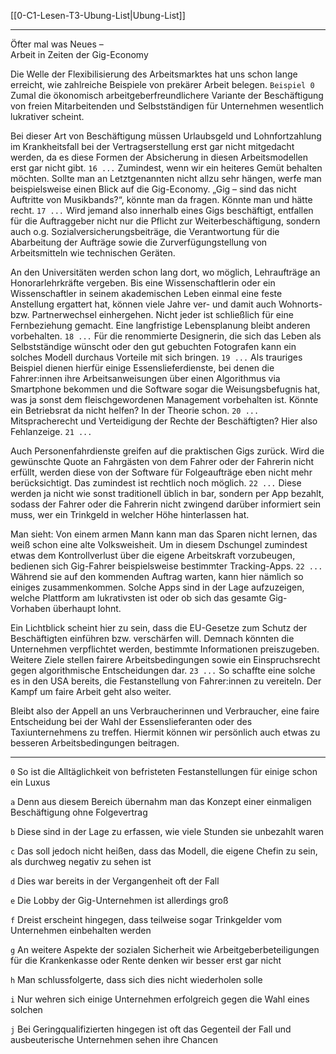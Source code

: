 [[0-C1-Lesen-T3-Ubung-List|Ubung-List]]

---

Öfter mal was Neues –  
Arbeit in Zeiten der Gig-Economy

Die Welle der Flexibilisierung des Arbeitsmarktes hat uns schon lange erreicht, wie zahlreiche Beispiele von prekärer Arbeit belegen. `Beispiel 0` Zumal die ökonomisch arbeitgeberfreundlichere Variante der Beschäftigung von freien Mitarbeitenden und Selbstständigen für Unternehmen wesentlich lukrativer scheint.

Bei dieser Art von Beschäftigung müssen Urlaubsgeld und Lohnfortzahlung im Krankheitsfall bei der Vertragserstellung erst gar nicht mitgedacht werden, da es diese Formen der Absicherung in diesen Arbeitsmodellen erst gar nicht gibt. `16 ...` Zumindest, wenn wir ein heiteres Gemüt behalten möchten. Sollte man an Letztgenannten nicht allzu sehr hängen, werfe man beispielsweise einen Blick auf die Gig-Economy. „Gig – sind das nicht Auftritte von Musikbands?“, könnte man da fragen. Könnte man und hätte recht. `17 ...` Wird jemand also innerhalb eines Gigs beschäftigt, entfallen für die Auftraggeber nicht nur die Pflicht zur Weiterbeschäftigung, sondern auch o.g. Sozialversicherungsbeiträge, die Verantwortung für die Abarbeitung der Aufträge sowie die Zurverfügungstellung von Arbeitsmitteln wie technischen Geräten.

An den Universitäten werden schon lang dort, wo möglich, Lehraufträge an Honorarlehrkräfte vergeben. Bis eine Wissenschaftlerin oder ein Wissenschaftler in seinem akademischen Leben einmal eine feste Anstellung ergattert hat, können viele Jahre ver- und damit auch Wohnorts- bzw. Partnerwechsel einhergehen. Nicht jeder ist schließlich für eine Fernbeziehung gemacht. Eine langfristige Lebensplanung bleibt anderen vorbehalten. `18 ...` Für die renommierte Designerin, die sich das Leben als Selbstständige wünscht oder den gut gebuchten Fotografen kann ein solches Modell durchaus Vorteile mit sich bringen. `19 ...` Als trauriges Beispiel dienen hierfür einige Essenslieferdienste, bei denen die Fahrer:innen ihre Arbeitsanweisungen über einen Algorithmus via Smartphone bekommen und die Software sogar die Weisungsbefugnis hat, was ja sonst dem fleischgewordenen Management vorbehalten ist. Könnte ein Betriebsrat da nicht helfen? In der Theorie schon. `20 ...` Mitspracherecht und Verteidigung der Rechte der Beschäftigten? Hier also Fehlanzeige. `21 ...`

Auch Personenfahrdienste greifen auf die praktischen Gigs zurück. Wird die gewünschte Quote an Fahrgästen von dem Fahrer oder der Fahrerin nicht erfüllt, werden diese von der Software für Folgeaufträge eben nicht mehr berücksichtigt. Das zumindest ist rechtlich noch möglich. `22 ...` Diese werden ja nicht wie sonst traditionell üblich in bar, sondern per App bezahlt, sodass der Fahrer oder die Fahrerin nicht zwingend darüber informiert sein muss, wer ein Trinkgeld in welcher Höhe hinterlassen hat.

Man sieht: Von einem armen Mann kann man das Sparen nicht lernen, das weiß schon eine alte Volksweisheit. Um in diesem Dschungel zumindest etwas dem Kontrollverlust über die eigene Arbeitskraft vorzubeugen, bedienen sich Gig-Fahrer beispielsweise bestimmter Tracking-Apps.
`22 ...` Während sie auf den kommenden Auftrag warten, kann hier nämlich so einiges zusammenkommen. Solche Apps sind in der Lage aufzuzeigen, welche Plattform am lukrativsten ist oder ob sich das gesamte Gig-Vorhaben überhaupt lohnt.

Ein Lichtblick scheint hier zu sein, dass die EU-Gesetze zum Schutz der Beschäftigten einführen bzw. verschärfen will. Demnach könnten die Unternehmen verpflichtet werden, bestimmte Informationen preiszugeben. Weitere Ziele stellen fairere Arbeitsbedingungen sowie ein Einspruchsrecht gegen algorithmische Entscheidungen dar. `23 ...` So schaffte eine solche es in den USA bereits, die Festanstellung von Fahrer:innen zu vereiteln. Der Kampf um faire Arbeit geht also weiter.

Bleibt also der Appell an uns Verbraucherinnen und Verbraucher, eine faire Entscheidung bei der Wahl der Essenslieferanten oder des Taxiunternehmens zu treffen. Hiermit können wir persönlich auch etwas zu besseren Arbeitsbedingungen beitragen.


---

`0` So ist die Alltäglichkeit von befristeten Festanstellungen für einige schon ein Luxus

`a` Denn aus diesem Bereich übernahm man das Konzept einer einmaligen Beschäftigung ohne Folgevertrag

`b` Diese sind in der Lage zu erfassen, wie viele Stunden sie unbezahlt waren

`c` Das soll jedoch nicht heißen, dass das Modell, die eigene Chefin zu sein, als durchweg negativ zu sehen ist

`d` Dies war bereits in der Vergangenheit oft der Fall

`e` Die Lobby der Gig-Unternehmen ist allerdings groß

`f` Dreist erscheint hingegen, dass teilweise sogar Trinkgelder vom Unternehmen einbehalten werden

`g` An weitere Aspekte der sozialen Sicherheit wie Arbeitgeberbeteiligungen für die Krankenkasse oder Rente denken wir besser erst gar nicht

`h` Man schlussfolgerte, dass sich dies nicht wiederholen solle

`i` Nur wehren sich einige Unternehmen erfolgreich gegen die Wahl eines solchen

`j` Bei Geringqualifizierten hingegen ist oft das Gegenteil der Fall und ausbeuterische Unternehmen sehen ihre Chancen